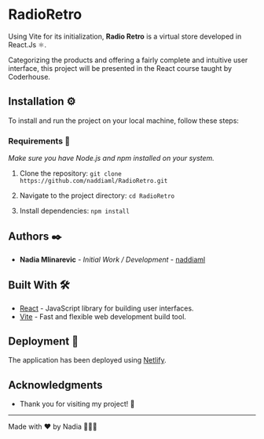 # RadioRetro

Using Vite for its initialization, **Radio Retro** is a virtual store developed in React.Js :atom_symbol:.

Categorizing the products and offering a fairly complete and intuitive user interface, this project will be presented in the React course taught by Coderhouse.

## Installation ⚙️
To install and run the project on your local machine, follow these steps:

### Requirements 📄
*Make sure you have Node.js and npm installed on your system.*

 1. Clone the repository:
	 ``` git clone https://github.com/naddiaml/RadioRetro.git ```
	 
2. Navigate to the project directory:
	``` cd RadioRetro ```

3. Install dependencies:
	``` npm install ```


## Authors ✒️

-  **Nadia Mlinarevic** - _Initial Work / Development_ - [naddiaml](https://github.com/naddiaml)

## Built With 🛠️
- [React](https://reactjs.org/) - JavaScript library for building user interfaces.
- [Vite](https://vitejs.dev/) - Fast and flexible web development build tool.


## Deployment 🚀 
The application has been deployed using [Netlify](#).


## Acknowledgments

-   Thank you for visiting my project! 🚀
----------

Made with ❤️ by Nadia 👩🏻‍💻